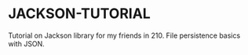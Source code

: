 # JACKSON-TUTORIAL
Tutorial on Jackson library for my friends in 210. 
File persistence basics with JSON. 